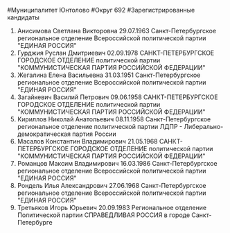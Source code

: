 #Муниципалитет
Юнтолово
#Округ
692
#Зарегистрированные кандидаты
1. Анисимова Светлана Викторовна 29.07.1963
Санкт-Петербургское региональное отделение Всероссийской политической партии "ЕДИНАЯ РОССИЯ"
2. Гурджия Руслан Дмитриевич 02.09.1978
САНКТ-ПЕТЕРБУРГСКОЕ ГОРОДСКОЕ ОТДЕЛЕНИЕ политической партии "КОММУНИСТИЧЕСКАЯ ПАРТИЯ РОССИЙСКОЙ ФЕДЕРАЦИИ"
3. Жегалина Елена Васильевна 31.03.1951
Санкт-Петербургское региональное отделение Всероссийской политической партии "ЕДИНАЯ РОССИЯ"
4. Загайкевич Василий Петрович 09.06.1958
САНКТ-ПЕТЕРБУРГСКОЕ ГОРОДСКОЕ ОТДЕЛЕНИЕ политической партии "КОММУНИСТИЧЕСКАЯ ПАРТИЯ РОССИЙСКОЙ ФЕДЕРАЦИИ"
5. Кириллов Николай Анатольевич 08.11.1958
Санкт-Петербургское региональное отделение политической партии ЛДПР - Либерально-демократическая партия России
6. Масалов Константин Владимирович 21.05.1968
САНКТ-ПЕТЕРБУРГСКОЕ ГОРОДСКОЕ ОТДЕЛЕНИЕ политической партии "КОММУНИСТИЧЕСКАЯ ПАРТИЯ РОССИЙСКОЙ ФЕДЕРАЦИИ"
7. Романцов Максим Владимирович 16.03.1986
Санкт-Петербургское региональное отделение Всероссийской политической партии "ЕДИНАЯ РОССИЯ"
8. Рондель Илья Александрович 27.06.1968
Санкт-Петербургское региональное отделение Всероссийской политической партии "ЕДИНАЯ РОССИЯ"
9. Третьяков Игорь Юрьевич 20.09.1983
Региональное отделение Политической партии СПРАВЕДЛИВАЯ РОССИЯ в городе Санкт-Петербурге

